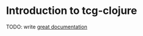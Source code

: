 # Introduction to tcg-clojure

TODO: write [great documentation](http://jacobian.org/writing/what-to-write/)
